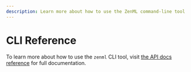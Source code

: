 ```yaml
---
description: Learn more about how to use the ZenML command-line tool
---
```


# CLI Reference

To learn more about how to use the `zenml` CLI tool, visit [the API docs reference](https://apidocs.zenml.io/api\_reference/zenml.cli.html) for full documentation.
